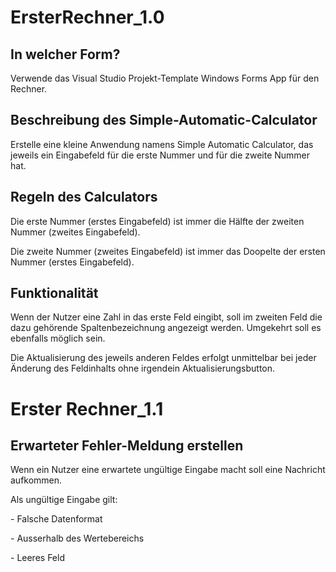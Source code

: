 # ErsterRechner_1.0

## **In welcher Form?**
<p>Verwende das Visual Studio Projekt-Template Windows Forms App für den Rechner.</p>

## **Beschreibung des Simple-Automatic-Calculator**
<p>Erstelle eine kleine Anwendung namens Simple Automatic Calculator, das jeweils ein Eingabefeld für die erste Nummer und für die zweite Nummer hat.</p>

## **Regeln des Calculators**
<p>Die erste Nummer (erstes Eingabefeld) ist immer die Hälfte der zweiten Nummer (zweites Eingabefeld).</p>

<p>Die zweite Nummer (zweites Eingabefeld) ist immer das Doopelte der ersten Nummer (erstes Eingabefeld).</p>

## **Funktionalität**
<p>Wenn der Nutzer eine Zahl in das erste Feld eingibt, soll im zweiten Feld die dazu gehörende Spaltenbezeichnung angezeigt werden. Umgekehrt soll es ebenfalls möglich sein.</p>

<p>Die Aktualisierung des jeweils anderen Feldes erfolgt unmittelbar bei jeder Änderung des Feldinhalts ohne irgendein Aktualisierungsbutton.</p>

# Erster Rechner_1.1
## Erwarteter Fehler-Meldung erstellen
<p>Wenn ein Nutzer eine erwartete ungültige Eingabe macht soll eine Nachricht aufkommen.</p>
<p>Als ungültige Eingabe gilt:</p>
<p>- Falsche Datenformat</p>
<p>- Ausserhalb des Wertebereichs</p>
<p>- Leeres Feld</p>
